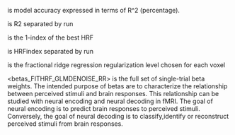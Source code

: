  <R2> is model accuracy expressed in terms of R^2 (percentage).

 <R2run> is R2 separated by run

 <HRFindex> is the 1-index of the best HRF

 <HRFindexrun> is HRFindex separated by run

<FRACvalue> is the fractional ridge regression regularization level chosen for each voxel

<betas_FITHRF_GLMDENOISE_RR> is the full set of single-trial beta weights. The intended purpose of betas are to characterize the relationship between perceived stimuli and brain responses. This relationship can be studied with neural encoding and neural decoding
in fMRI. The goal of neural encoding is to predict brain responses to perceived stimuli. Conversely, the goal of neural decoding is to classify,identify or reconstruct perceived stimuli from brain responses.

